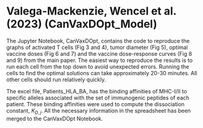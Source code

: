 # Valega-Mackenzie, Wencel et al. (2023) (CanVaxDOpt_Model)

The Jupyter Notebook, CanVaxDOpt, contains the code to reproduce the graphs of activated T cells (Fig 3 and 4), tumor diameter (Fig 5), optimal vaccine doses (Fig 6 and 7) and the vaccine dose-response curves (Fig 8 and 9) from the main paper. The easiest way to reproduce the results is to run each cell from the top down to avoid unexpected errors. Running the cells to find the optimal solutions can take approximately 20-30 minutes. All other cells should run relatively quickly. 

The excel file, Patients_HLA_BA, has the binding affinities of MHC-I/II to specific alleles associated with the set of immunogenic peptides of each patient. These binding affinities were used to compute the dissociation constant, $K_{D,j}$. All the necessary information in the spreadsheet has been merged to the CanVaxDOpt Notebook.
